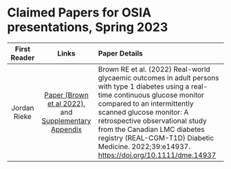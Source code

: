 # Claimed Papers for OSIA presentations, Spring 2023

First Reader | Links | Paper Details
:-----------: | :---------: | :-------------------------------------------------------------------------
Jordan Rieke | [Paper (Brown et al 2022)](pdf/brown_2022.pdf), and [Supplementary Appendix](pdf/brown_2022_supplement.pdf) | Brown RE et al. (2022) Real-world glycaemic outcomes in adult persons with type 1 diabetes using a real-time continuous glucose monitor compared to an intermittently scanned glucose monitor: A retrospective observational study from the Canadian LMC diabetes registry (REAL-CGM-T1D) Diabetic Medicine. 2022;39:e14937. https://doi.org/10.1111/dme.14937 
